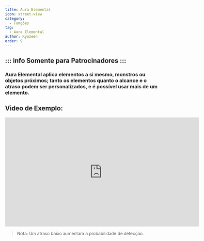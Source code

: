 ```yaml
---
title: Aura Elemental
icon: street-view
category:
  - Funções
tag:
  - Aura Elemental
author: Ryuzeen
order: 9
---
```

::: info Somente para Patrocinadores
:::
---
### Aura Elemental aplica elementos a si mesmo, monstros ou objetos próximos; tanto os elementos quanto o alcance e o atraso podem ser personalizados, e é possível usar mais de um elemento.

## Video de Exemplo:

<div class="iframe-container"><iframe width="640" height="360" src="https://www.youtube.com/embed/FskTJiknOgQ?list=PL5eI1Tb64p56g27qfYk7VuFTz4FK6YrKa" title="Korepi - Elemental Aura (Sponsor)" frameborder="0" allow="accelerometer; autoplay; clipboard-write; encrypted-media; gyroscope; picture-in-picture; web-share" allowfullscreen></iframe></div>

> Nota: Um atraso baixo aumentará a probabilidade de detecção.



